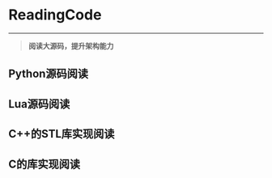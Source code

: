 # ReadingCode
---
> **阅读大源码，提升架构能力**

## Python源码阅读
>


## Lua源码阅读
>



## C++的STL库实现阅读
>



## C的库实现阅读
>



